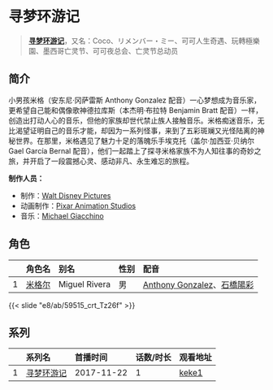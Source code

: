 # 寻梦环游记


> <u>**[寻梦环游记](https://bgm.tv/subject/209925)**</u>，又名：Coco、リメンバー・ミー、可可人生奇遇、玩轉極樂園、墨西哥亡灵节、可可夜总会、亡灵节总动员

## 简介

小男孩米格（安东尼·冈萨雷斯 Anthony Gonzalez 配音）一心梦想成为音乐家，更希望自己能和偶像歌神德拉库斯（本杰明·布拉特 Benjamin Bratt 配音）一样，创造出打动人心的音乐，但他的家族却世代禁止族人接触音乐。米格痴迷音乐，无比渴望证明自己的音乐才能，却因为一系列怪事，来到了五彩斑斓又光怪陆离的神秘世界。在那里，米格遇见了魅力十足的落魄乐手埃克托（盖尔·加西亚·贝纳尔 Gael García Bernal 配音），他们一起踏上了探寻米格家族不为人知往事的奇妙之旅，并开启了一段震撼心灵、感动非凡、永生难忘的旅程。

**制作人员：**
- 制作：[Walt Disney Pictures](https://bgm.tv/person/6816)
- 动画制作：[Pixar Animation Studios](https://bgm.tv/person/7960)
- 音乐：[Michael Giacchino](https://bgm.tv/person/22009)

## 角色

|     |   角色名   |   别名  | 性别 |  配音  |
|:--- |:------  |:----      |:---  |:--   |
| 1 | [米格尔](https://bgm.tv/character/59515) | Miguel Rivera | 男 | [Anthony Gonzalez](https://bgm.tv/person/31359)、[石橋陽彩](https://bgm.tv/person/34638) |

{{< slide "e8/ab/59515_crt_Tz26f" >}}

## 系列

|     | 系列名   | 首播时间       | 话数/时长 | 观看地址                                                     |
| :-- | :---- | :--------- | :---- | :------------------------------------------------------- |
| 1   |[寻梦环游记](https://bgm.tv/subject/209925)| 2017-11-22 | 1     | [keke1](https://www.keke1.app/play/179884-4-275335.html) |



